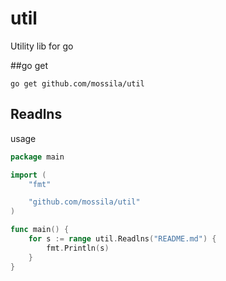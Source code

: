 # util
Utility lib for go 

##go get

`go get github.com/mossila/util`

## Readlns 
usage 

```go
package main

import (
	"fmt"

	"github.com/mossila/util"
)

func main() {
	for s := range util.Readlns("README.md") {
		fmt.Println(s)
	}
}
```
